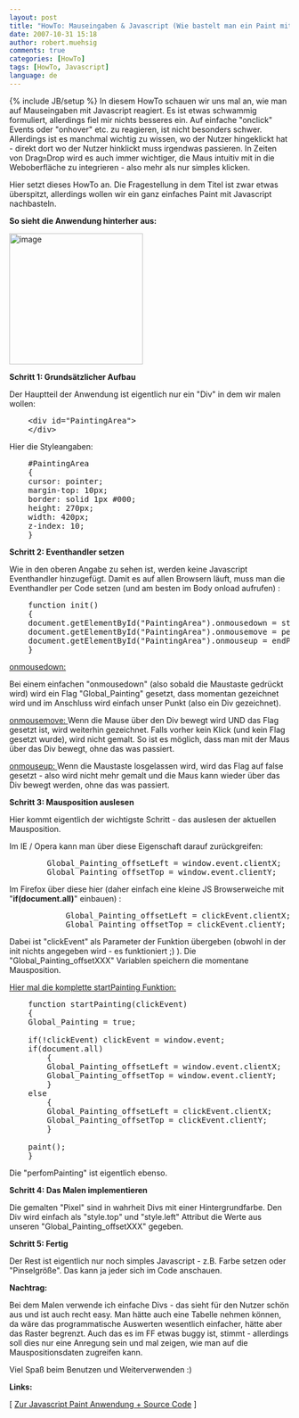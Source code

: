 ```yaml
---
layout: post
title: "HowTo: Mauseingaben & Javascript (Wie bastelt man ein Paint mit Javascript?)"
date: 2007-10-31 15:18
author: robert.muehsig
comments: true
categories: [HowTo]
tags: [HowTo, Javascript]
language: de
---
```

{% include JB/setup %}
In diesem HowTo schauen wir uns mal an, wie man auf Mauseingaben mit Javascript reagiert. Es ist etwas schwammig formuliert, allerdings fiel mir nichts besseres ein.
Auf einfache "onclick" Events oder "onhover" etc. zu reagieren, ist nicht besonders schwer. Allerdings ist es manchmal wichtig zu wissen, wo der Nutzer hingeklickt hat - direkt dort wo der Nutzer hinklickt muss irgendwas passieren. In Zeiten von Drag`n`Drop wird es auch immer wichtiger, die Maus intuitiv mit in die Weboberfläche zu integrieren - also mehr als nur simples klicken.

Hier setzt dieses HowTo an. Die Fragestellung in dem Titel ist zwar etwas überspitzt, allerdings wollen wir ein ganz einfaches Paint mit Javascript nachbasteln.

<strong>So sieht die Anwendung hinterher aus:</strong>

<a atomicselection="true" href="{{BASE_PATH}}/assets/wp-images-de/image142.png"><img border="0" width="240" src="{{BASE_PATH}}/assets/wp-images-de/image-thumb121.png" alt="image" height="235" style="border: 0px" /></a>

<strong>Schritt 1: Grundsätzlicher Aufbau</strong>

Der Hauptteil der Anwendung ist eigentlich nur ein "Div" in dem wir malen wollen:
<pre class="csharpcode">    &lt;div id=<span class="str">"PaintingArea"</span>&gt; 
    &lt;/div&gt;</pre>
Hier die Styleangaben:
<pre class="csharpcode">    #PaintingArea 
    { 
    cursor: pointer; 
    margin-top: 10px; 
    border: solid 1px #000; 
    height: 270px; 
    width: 420px; 
    z-index: 10; 
    }</pre>
<strong>Schritt 2: Eventhandler setzen</strong>

Wie in den oberen Angabe zu sehen ist, werden keine Javascript Eventhandler hinzugefügt. Damit es auf allen Browsern läuft, muss man die Eventhandler per Code setzen (und am besten im Body onload aufrufen) :
<pre class="csharpcode">    function init() 
    { 
    document.getElementById(<span class="str">"PaintingArea"</span>).onmousedown = startPainting; 
    document.getElementById(<span class="str">"PaintingArea"</span>).onmousemove = performPainting; 
    document.getElementById(<span class="str">"PaintingArea"</span>).onmouseup = endPainting; 
    }</pre>
<u>onmousedown:</u>

Bei einem einfachen "onmousedown" (also sobald die Maustaste gedrückt wird) wird ein Flag "Global_Painting" gesetzt, dass momentan gezeichnet wird und im Anschluss wird einfach unser Punkt (also ein Div gezeichnet).

<u>onmousemove:
</u>Wenn die Mause über den Div bewegt wird UND das Flag gesetzt ist, wird weiterhin gezeichnet. Falls vorher kein Klick (und kein Flag gesetzt wurde), wird nicht gemalt. So ist es möglich, dass man mit der Maus über das Div bewegt, ohne das was passiert.

<u>onmouseup:
</u>Wenn die Maustaste losgelassen wird, wird das Flag auf false gesetzt - also wird nicht mehr gemalt und die Maus kann wieder über das Div bewegt werden, ohne das was passiert.

<strong>Schritt 3: Mausposition auslesen</strong>

Hier kommt eigentlich der wichtigste Schritt - das auslesen der aktuellen Mausposition.

Im IE / Opera kann man über diese Eigenschaft darauf zurückgreifen:
<pre class="csharpcode">        Global_Painting_offsetLeft = window.<span class="kwrd">event</span>.clientX; 
        Global_Painting_offsetTop = window.<span class="kwrd">event</span>.clientY;</pre>
Im Firefox über diese hier (daher einfach eine kleine JS Browserweiche mit "<strong>if(document.all)</strong>" einbauen) :
<pre class="csharpcode">            Global_Painting_offsetLeft = clickEvent.clientX; 
            Global_Painting_offsetTop = clickEvent.clientY;</pre>
Dabei ist "clickEvent" als Parameter der Funktion übergeben (obwohl in der init nichts angegeben wird - es funktioniert ;) ).
Die "Global_Painting_offsetXXX" Variablen speichern die momentane Mausposition.

<u>Hier mal die komplette startPainting Funktion:</u>
<pre class="csharpcode">    function startPainting(clickEvent) 
    { 
    Global_Painting = <span class="kwrd">true</span>;    

    <span class="kwrd">if</span>(!clickEvent) clickEvent = window.<span class="kwrd">event</span>; 
    <span class="kwrd">if</span>(document.all) 
        { 
        Global_Painting_offsetLeft = window.<span class="kwrd">event</span>.clientX; 
        Global_Painting_offsetTop = window.<span class="kwrd">event</span>.clientY; 
        } 
    <span class="kwrd">else</span> 
        { 
        Global_Painting_offsetLeft = clickEvent.clientX; 
        Global_Painting_offsetTop = clickEvent.clientY; 
        }    

    paint(); 
    }</pre>
Die "perfomPainting" ist eigentlich ebenso.

<strong>Schritt 4: Das Malen implementieren</strong>

Die gemalten "Pixel" sind in wahrheit Divs mit einer Hintergrundfarbe. Den Div wird einfach als "style.top" und "style.left" Attribut die Werte aus unseren "Global_Painting_offsetXXX" gegeben.

<strong>Schritt 5: Fertig</strong>

Der Rest ist eigentlich nur noch simples Javascript - z.B. Farbe setzen oder "Pinselgröße". Das kann ja jeder sich im Code anschauen.

<strong>Nachtrag:</strong>

Bei dem Malen verwende ich einfache Divs - das sieht für den Nutzer schön aus und ist auch recht easy. Man hätte auch eine Tabelle nehmen können, da wäre das programmatische Auswerten wesentlich einfacher, hätte aber das Raster begrenzt. Auch das es im FF etwas buggy ist, stimmt - allerdings soll dies nur eine Anregung sein und mal zeigen, wie man auf die Mauspositionsdaten zugreifen kann.

Viel Spaß beim Benutzen und Weiterverwenden :) 

<strong>Links:</strong>

[ <a href="http://code-developer.de/democode/jspaint/">Zur Javascript Paint Anwendung + Source Code</a> ]
